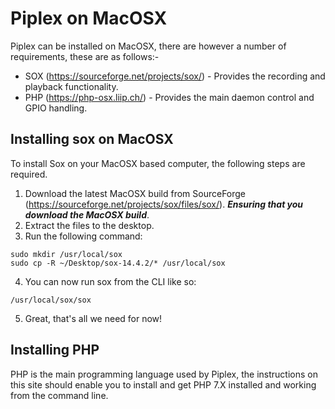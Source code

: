 # Piplex on MacOSX

Piplex can be installed on MacOSX, there are however a number of requirements, these are as follows:-

* SOX (https://sourceforge.net/projects/sox/) - Provides the recording and playback functionality.
* PHP (https://php-osx.liip.ch/) - Provides the main daemon control and GPIO handling.

## Installing sox on MacOSX

To install Sox on your MacOSX based computer, the following steps are required.

1) Download the latest MacOSX build from SourceForge (https://sourceforge.net/projects/sox/files/sox/). ___Ensuring that you download the MacOSX build___.
2) Extract the files to the desktop.
3) Run the following command:
```shell
sudo mkdir /usr/local/sox
sudo cp -R ~/Desktop/sox-14.4.2/* /usr/local/sox
```
4) You can now run sox from the CLI like so:
```shell
/usr/local/sox/sox
```
5) Great, that's all we need for now!

## Installing PHP

PHP is the main programming language used by Piplex, the instructions on this site should enable you to install and get PHP 7.X installed and working from the command line.


